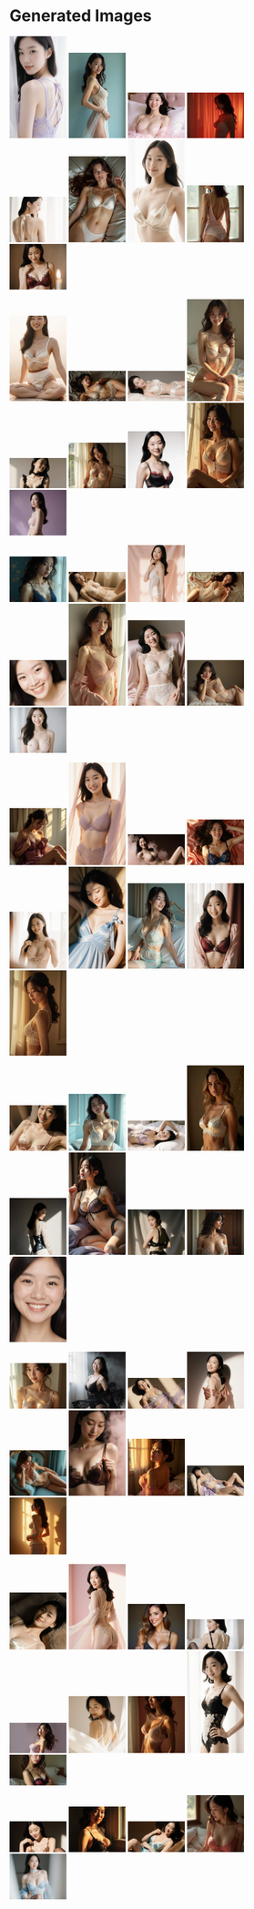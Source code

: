 # Generated Images



<img src="2025_09_26_01.webp" width="100"/> <img src="2025_09_26_02.webp" width="100"/> <img src="2025_09_26_03.webp" width="100"/> <img src="2025_09_26_04.webp" width="100"/> <img src="2025_09_26_05.webp" width="100"/> <img src="2025_09_26_06.webp" width="100"/> <img src="2025_09_26_07.webp" width="100"/> <img src="2025_09_26_08.webp" width="100"/> <img src="2025_09_26_09.webp" width="100"/>

<img src="2025_09_26_10.webp" width="100"/> <img src="2025_09_26_11.webp" width="100"/> <img src="2025_09_26_12.webp" width="100"/> <img src="2025_09_26_13.webp" width="100"/> <img src="2025_09_26_14.webp" width="100"/> <img src="2025_09_26_15.webp" width="100"/> <img src="2025_09_26_16.webp" width="100"/> <img src="2025_09_26_17.webp" width="100"/> <img src="2025_09_26_18.webp" width="100"/>

<img src="2025_09_26_19.webp" width="100"/> <img src="2025_09_26_20.webp" width="100"/> <img src="2025_09_26_21.webp" width="100"/> <img src="2025_09_26_22.webp" width="100"/> <img src="2025_09_26_23.webp" width="100"/> <img src="2025_09_26_24.webp" width="100"/> <img src="2025_09_26_25.webp" width="100"/> <img src="2025_09_26_26.webp" width="100"/> <img src="2025_09_26_27.webp" width="100"/>

<img src="2025_09_26_28.webp" width="100"/> <img src="2025_09_26_29.webp" width="100"/> <img src="2025_09_26_30.webp" width="100"/> <img src="2025_09_26_31.webp" width="100"/> <img src="2025_09_26_32.webp" width="100"/> <img src="2025_09_26_33.webp" width="100"/> <img src="2025_09_26_34.webp" width="100"/> <img src="2025_09_26_35.webp" width="100"/> <img src="2025_09_26_36.webp" width="100"/>

<img src="2025_09_26_37.webp" width="100"/> <img src="2025_09_26_38.webp" width="100"/> <img src="2025_09_26_39.webp" width="100"/> <img src="2025_09_26_40.webp" width="100"/> <img src="2025_09_26_41.webp" width="100"/> <img src="2025_09_26_42.webp" width="100"/> <img src="2025_09_26_43.webp" width="100"/> <img src="2025_09_26_44.webp" width="100"/> <img src="2025_09_26_45.webp" width="100"/>

<img src="2025_09_26_46.webp" width="100"/> <img src="2025_09_26_47.webp" width="100"/> <img src="2025_09_26_48.webp" width="100"/> <img src="2025_09_26_49.webp" width="100"/> <img src="2025_09_26_50.webp" width="100"/> <img src="2025_09_26_51.webp" width="100"/> <img src="2025_09_26_52.webp" width="100"/> <img src="2025_09_26_53.webp" width="100"/> <img src="2025_09_26_54.webp" width="100"/>

<img src="2025_09_26_55.webp" width="100"/> <img src="2025_09_26_56.webp" width="100"/> <img src="2025_09_26_57.webp" width="100"/> <img src="2025_09_26_58.webp" width="100"/> <img src="2025_09_26_59.webp" width="100"/> <img src="2025_09_26_60.webp" width="100"/> <img src="2025_09_26_61.webp" width="100"/> <img src="2025_09_26_62.webp" width="100"/> <img src="2025_09_26_63.webp" width="100"/>

<img src="2025_09_26_64.webp" width="100"/> <img src="2025_09_26_65.webp" width="100"/> <img src="2025_09_26_66.webp" width="100"/> <img src="2025_09_26_67.webp" width="100"/> <img src="2025_09_26_68.webp" width="100"/>